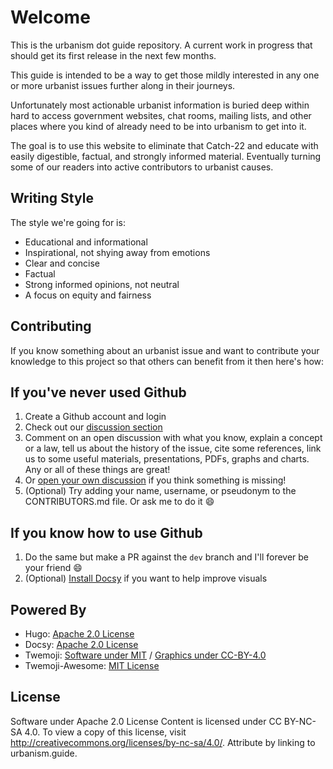# Welcome

This is the urbanism dot guide repository. A current work in progress that should get its first release in the next few months.

This guide is intended to be a way to get those mildly interested in any one or more urbanist issues further along in their journeys.

Unfortunately most actionable urbanist information is buried deep within hard to access government websites, chat rooms, mailing lists, and other places where you kind of already need to be into urbanism to get into it.

The goal is to use this website to eliminate that Catch-22 and educate with easily digestible, factual, and strongly informed material. Eventually turning some of our readers into active contributors to urbanist causes.

## Writing Style

The style we're going for is:

- Educational and informational
- Inspirational, not shying away from emotions
- Clear and concise
- Factual
- Strong informed opinions, not neutral
- A focus on equity and fairness

## Contributing

If you know something about an urbanist issue and want to contribute your knowledge to this project so that others can benefit from it then here's how:

## If you've never used Github

1. Create a Github account and login
1. Check out our [discussion section](https://github.com/zeezephyr/urbanism-guide/discussions)
1. Comment on an open discussion with what you know, explain a concept or a law, tell us about the history of the issue, cite some references, link us to some useful materials, presentations, PDFs, graphs and charts. Any or all of these things are great!
1. Or [open your own discussion](https://github.com/zeezephyr/urbanism-guide/discussions/new/choose) if you think something is missing!
1. (Optional) Try adding your name, username, or pseudonym to the CONTRIBUTORS.md file. Or ask me to do it :smile:

## If you know how to use Github

1. Do the same but make a PR against the `dev` branch and I'll forever be your friend :smile:
1. (Optional) [Install Docsy](https://www.docsy.dev/docs/get-started/) if you want to help improve visuals

## Powered By

- Hugo: [Apache 2.0 License](https://github.com/gohugoio/hugo/blob/master/LICENSE)
- Docsy: [Apache 2.0 License](https://github.com/google/docsy/blob/main/LICENSE)
- Twemoji: [Software under MIT](https://github.com/twitter/twemoji/blob/master/LICENSE) / [Graphics under CC-BY-4.0](https://github.com/twitter/twemoji/blob/master/LICENSE-GRAPHICS)
- Twemoji-Awesome: [MIT License](https://github.com/ellekasai/twemoji-awesome)

## License

Software under Apache 2.0 License
Content is licensed under CC BY-NC-SA 4.0. To view a copy of this license, visit http://creativecommons.org/licenses/by-nc-sa/4.0/. Attribute by linking to urbanism.guide.
